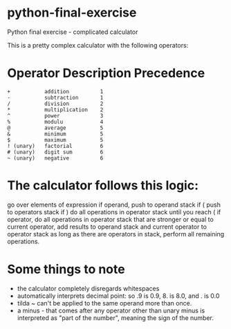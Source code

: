 # python-final-exercise
Python final exercise - complicated calculator

This is a pretty complex calculator with the following operators:
# Operator      Description      Precedence
    +           addition          1
    -           subtraction       1
    /           division          2  
    *           multiplication    2  
    ^           power             3  
    %           modulu            4  
    @           average           5  
    &           minimum           5
    $           maximum           5
    ! (unary)   factorial         6
    # (unary)   digit sum         6
    ~ (unary)   negative          6

# The calculator follows this logic:
  go over elements of expression
    if operand, push to operand stack
    if ( push to operators stack
    if ) do all operations in operator stack until you reach (
    if operator, do all operations in operator stack that are stronger or equal to current operator, add results to operand stack and current operator to operator stack
  as long as there are operators in stack, perform all remaining operations.

# Some things to note 
  - the calculator completely disregards whitespaces
  - automatically interprets decimal point: so .9 is 0.9, 8. is 8.0, and . is 0.0
  - tilda ~ can't be applied to the same operand more than once.
  - a minus - that comes after any operator other than unary minus is interpreted as "part of the number", meaning the sign of the number. 
  
